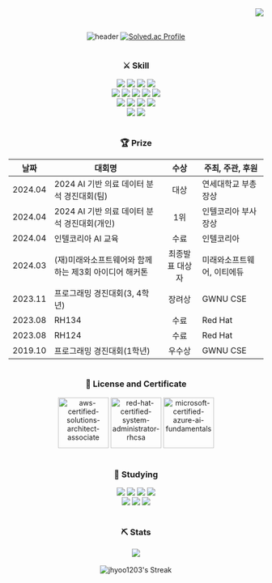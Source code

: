 <div align="right">
  <a href="https://hits.seeyoufarm.com"><img src="https://hits.seeyoufarm.com/api/count/incr/badge.svg?url=https%3A%2F%2Fgithub.com%2Fjhyoo1203&count_bg=%23C6D2FF&title_bg=%23555555&icon=&icon_color=%23FFFFFF&title=hits&edge_flat=false"/></a>
</div>

<br>

<div align="center">
  
<!-- header -->
  
![header](https://capsule-render.vercel.app/api?type=waving&color=auto&text=Welcome%20to%20Jhyoo's%20GitHub%20👋&animation=twinkling&fontSize=35&fontAlignY=40&fontAlign=50&height=250)
  [![Solved.ac Profile](http://mazassumnida.wtf/api/v2/generate_badge?boj=wogusdbkim)](https://solved.ac/wogusdbkim/)

  #
  
  <h3> ⚔ Skill </h3>
    <img src="https://img.shields.io/badge/C-A8B9CC?style=flat-square&logo=C&logoColor=white"/>
    <img src="https://img.shields.io/badge/C++-00599C?style=flat-square&logo=cplusplus&logoColor=white"/>
    <img src="https://img.shields.io/badge/javascript-F7DF1E?style=flat-square&logo=javascript&logoColor=white"/>
    <img src="https://img.shields.io/badge/Kotlin-7F52FF?style=flat-square&logo=kotlin&logoColor=white"/><br>
    <img src="https://img.shields.io/badge/Java-007396?style=flat-square&logo=java&logoColor=white"/>
    <img src="https://img.shields.io/badge/Spring-6DB33F?style=flat-square&logo=Spring&logoColor=white"/>
    <img src="https://img.shields.io/badge/Thymeleaf-005F0F?style=flat-square&logo=Thymeleaf&logoColor=white"/>
    <img src="https://img.shields.io/badge/React-61DAFB?style=flat-square&logo=react&logoColor=white"/>
    <img src="https://img.shields.io/badge/tailwindcss-06B6D4?style=flat-square&logo=tailwindcss&logoColor=white"/><br>
    <img src="https://img.shields.io/badge/MySQL-4479A1?style=flat-square&logo=mysql&logoColor=white"/>
    <img src="https://img.shields.io/badge/Oracle-F80000?style=flat-square&logo=oracle&logoColor=white"/>
    <img src="https://img.shields.io/badge/Amazon AWS-232F3E?style=flat-square&logo=amazonaws&logoColor=white"/>
    <img src="https://img.shields.io/badge/RHEL9-EE0000?style=flat-square&logo=redhat&logoColor=white"/><br>
    <img src="https://img.shields.io/badge/Python-3776AB?style=flat-square&logo=python&logoColor=white"/>
    <img src="https://img.shields.io/badge/tensorflow-FF6F00?style=flat-square&logo=tensorflow&logoColor=white"/>
  <br>

  #
  
  <H3> 🏆 Prize </H3>
  
  | 날짜 | 대회명 | 수상 | 주최, 주관, 후원 |
  | - | - | :-: | - |
  |  2024.04 | 2024 AI 기반 의료 데이터 분석 경진대회(팀) | 대상 | 연세대학교 부총장상 |
  |  2024.04 | 2024 AI 기반 의료 데이터 분석 경진대회(개인) | 1위 | 인텔코리아 부사장상 |
  |  2024.04 | 인텔코리아 AI 교육 | 수료 | 인텔코리아 |
  |  2024.03 | (재)미래와소프트웨어와 함께하는 제3회 아이디어 해커톤 | 최종발표 대상자 | 미래와소프트웨어, 이티에듀 |
  |  2023.11 | 프로그래밍 경진대회(3, 4학년) | 장려상 | GWNU CSE |
  |  2023.08 | RH134 | 수료 | Red Hat |
  |  2023.08 | RH124 | 수료 | Red Hat |
  |  2019.10 | 프로그래밍 경진대회(1학년) | 우수상 | GWNU CSE |

  #
  
  <h3> 🪪 License and Certificate </h3>
    <a href="https://www.credly.com/badges/c30514e3-3426-4968-879d-79857399fb35/public_url"><img src="https://github.com/jhyoo1203/jhyoo1203/assets/68884608/a82cf0b1-df7b-444a-8966-8d925e499770" alt="aws-certified-solutions-architect-associate" width="100" height="100"/></a>
    <a href="https://www.credly.com/badges/91eb5305-63ff-4f8b-8a69-02160f9a02c8/public_url"><img src="https://github.com/jhyoo1203/jhyoo1203/assets/68884608/9a6e3b2c-add5-41a3-adbf-f7e1e6b1806d" alt="red-hat-certified-system-administrator-rhcsa" width="100" height="100"/></a>
    <a href="https://www.credly.com/badges/b35910cd-1ba3-4dc4-9ef2-b00ca2225c5b/public_url"><img src="https://github.com/jhyoo1203/jhyoo1203/assets/68884608/63ea7e98-da4b-4288-abf4-c2e73b701631" alt="microsoft-certified-azure-ai-fundamentals" width="100" height="100"/></a>
  
  #
  
  <h3> 📖 Studying </h3>
    <img src="https://img.shields.io/badge/Java-007396?style=flat-square&logo=java&logoColor=white"/>
    <img src="https://img.shields.io/badge/React-61DAFB?style=flat-square&logo=react&logoColor=white"/>
    <img src="https://img.shields.io/badge/Spring-6DB33F?style=flat-square&logo=Spring&logoColor=white"/>
    <img src="https://img.shields.io/badge/Spring Security-6DB33F?style=flat-square&logo=Spring Security&logoColor=white"/><br>
    <img src="https://img.shields.io/badge/Node.js-5FA04E?style=flat-square&logo=Node.js&logoColor=white"/>
    <img src="https://img.shields.io/badge/Express-000000?style=flat-square&logo=Express&logoColor=white"/>
    <img src="https://img.shields.io/badge/Handlebars-000000?style=flat-square&logo=Handlebars.js&logoColor=white"/>
  <br>
  
  #
</div>

<div align="center">
  <h3> ⛏ Stats </h3>

  <img src="https://github-readme-stats.vercel.app/api/top-langs/?username=jhyoo1203&exclude_repo=dkssud8150.github.io&layout=compact&theme=buefy" /><br><br>
  ![jhyoo1203's Streak](https://github-readme-streak-stats.herokuapp.com/?user=jhyoo1203&theme=buefy&hide_border=true)
  <br><br>
</div>
